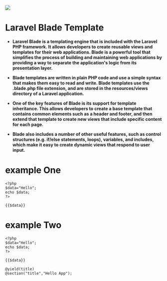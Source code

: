 <img src="https://laravel.com/img/logomark.min.svg">

# Laravel Blade Template

- **Laravel Blade is a templating engine that is included with the Laravel PHP framework. It allows developers to create reusable views and templates for their web applications. Blade is a powerful tool that simplifies the process of building and maintaining web applications by providing a way to separate the application's logic from its presentation layer.**

- **Blade templates are written in plain PHP code and use a simple syntax that makes them easy to read and write. Blade templates use the .blade.php file extension, and are stored in the resources/views directory of a Laravel application.**

- **One of the key features of Blade is its support for template inheritance. This allows developers to create a base template that contains common elements such as a header and footer, and then extend that template to create new views that include specific content for each page.**

- **Blade also includes a number of other useful features, such as control structures (e.g. if/else statements, loops), variables, and includes, which make it easy to create dynamic views that respond to user input.**

# example One

```
<?php
$data="Hello";
echo $data;   
?>

{{$data}}

```

# example Two

```
<?php
$data="Hello";
echo $data;   
?>

{{$data}}

```




```
@yield(title)
@section("title","Hello App");
```

